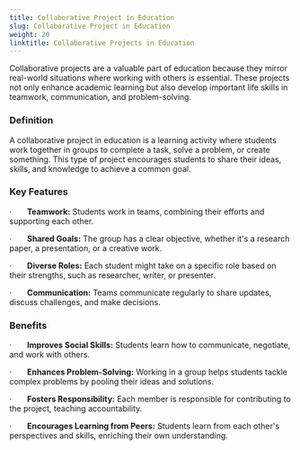 ```yaml
---
title: Collaborative Project in Education
slug: Collaborative Project in Education
weight: 20
linktitle: Collaborative Projects in Education
---
```


Collaborative projects are a valuable part of education because they mirror real-world situations where working with others is essential. These projects not only enhance academic learning but also develop important life skills in teamwork, communication, and problem-solving.

### Definition

A collaborative project in education is a learning activity where students work together in groups to complete a task, solve a problem, or create something. This type of project encourages students to share their ideas, skills, and knowledge to achieve a common goal.

### Key Features

·       **Teamwork:** Students work in teams, combining their efforts and supporting each other.

·       **Shared Goals:** The group has a clear objective, whether it's a research paper, a presentation, or a creative work.

·       **Diverse Roles:** Each student might take on a specific role based on their strengths, such as researcher, writer, or presenter.

·       **Communication:** Teams communicate regularly to share updates, discuss challenges, and make decisions.

### Benefits

·       **Improves Social Skills:** Students learn how to communicate, negotiate, and work with others.

·       **Enhances Problem-Solving:** Working in a group helps students tackle complex problems by pooling their ideas and solutions.

·       **Fosters Responsibility:** Each member is responsible for contributing to the project, teaching accountability.

·       **Encourages Learning from Peers:** Students learn from each other's perspectives and skills, enriching their own understanding.
